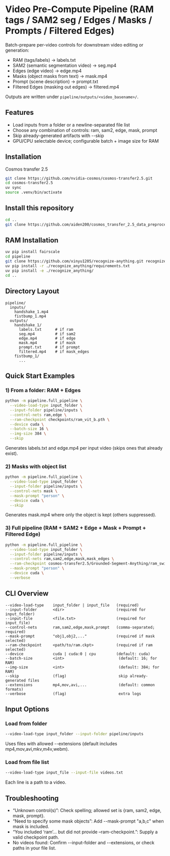 # Video Pre-Compute Pipeline (RAM tags / SAM2 seg / Edges / Masks / Prompts / Filtered Edges)

Batch-prepare per-video controls for downstream video editing or generation:
- RAM (tags/labels) -> labels.txt
- SAM2 (semantic segmentation video) -> seg.mp4
- Edges (edge video) -> edge.mp4
- Masks (object masks from text) -> mask.mp4
- Prompt (scene description) -> prompt.txt
- Filtered Edges (masking out edges) -> filtered.mp4

Outputs are written under `pipeline/outputs/<video_basename>/`.


## Features
- Load inputs from a folder or a newline-separated file list
- Choose any combination of controls: ram, sam2, edge, mask, prompt
- Skip already-generated artifacts with --skip
- GPU/CPU selectable device; configurable batch + image size for RAM

## Installation
Cosmos transfer 2.5
```bash
git clone https://github.com/nvidia-cosmos/cosmos-transfer2.5.git
cd cosmos-transfer2.5
uv sync
source .venv/bin/activate
```

## Install this repository
```bash
cd ..
git clone https://github.com/aiden200/cosmos_transfer_2.5_data_preprocessing.git pipeline
```

## RAM Installation
```bash
uv pip install fairscale
cd pipeline
git clone https://github.com/xinyu1205/recognize-anything.git recognize_anything
uv pip install -r ./recognize_anything/requirements.txt
uv pip install -e ./recognize_anything/
cd ..
```


## Directory Layout
```
pipeline/
  inputs/
    handshake_1.mp4
    fistbump_1.mp4
  outputs/
    handshake_1/
      labels.txt      # if ram
      seg.mp4         # if sam2
      edge.mp4        # if edge
      mask.mp4        # if mask
      prompt.txt      # if prompt
      filtered.mp4    # if mask_edges
    fistbump_1/
      ...
```

## Quick Start Examples

### 1) From a folder: RAM + Edges
```bash
python -m pipeline.full_pipeline \
  --video-load-type input_folder \
  --input-folder pipeline/inputs \
  --control-nets ram,edge \
  --ram-checkpoint checkpoints/ram_vit_b.pth \
  --device cuda \
  --batch-size 16 \
  --img-size 384 \
  --skip
```
Generates labels.txt and edge.mp4 per input video (skips ones that already exist).

### 2) Masks with object list
```bash
python -m pipeline.full_pipeline \
  --video-load-type input_folder \
  --input-folder pipeline/inputs \
  --control-nets mask \
  --mask-prompt "person" \
  --device cuda \
  --skip
```
Generates mask.mp4 where only the object is kept (others suppressed).

### 3) Full pipeline (RAM + SAM2 + Edge + Mask + Prompt + Filtered Edge)
```bash
python -m pipeline.full_pipeline \
  --video-load-type input_folder \
  --input-folder pipeline/inputs \
  --control-nets ram,sam2,edge,mask,mask_edges \
  --ram-checkpoint cosmos-transfer2.5/Grounded-Segment-Anything/ram_swin_large_14m.pth \
  --mask-prompt "person" \
  --device cuda \
  --verbose
```

## CLI Overview
```
--video-load-type    input_folder | input_file   (required)
--input-folder       <dir>                       (required for input_folder)
--input-file         <file.txt>                  (required for input_file)
--control-nets       ram,sam2,edge,mask,prompt   (comma-separated; required)
--mask-prompt        "obj1,obj2,..."             (required if mask selected)
--ram-checkpoint     <path/to/ram.ckpt>          (required if ram selected)
--device             cuda | cuda:0 | cpu         (default: cuda)
--batch-size         <int>                        (default: 16; for RAM)
--img-size           <int>                        (default: 384; for RAM)
--skip               (flag)                       skip already-generated files
--extensions         mp4,mov,avi,...              (default: common formats)
--verbose            (flag)                       extra logs
```

## Input Options
### Load from folder
```bash
--video-load-type input_folder --input-folder pipeline/inputs
```
Uses files with allowed --extensions (default includes mp4,mov,avi,mkv,m4v,webm).

### Load from file list
```bash
--video-load-type input_file --input-file videos.txt
```
Each line is a path to a video.

## Troubleshooting
- “Unknown control(s)”: Check spelling; allowed set is {ram, sam2, edge, mask, prompt}.
- “Need to specify some mask objects”: Add --mask-prompt "a,b,c" when mask is included.
- “You included ‘ram’… but did not provide –ram-checkpoint.”: Supply a valid checkpoint path.
- No videos found: Confirm --input-folder and --extensions, or check paths in your file list.

